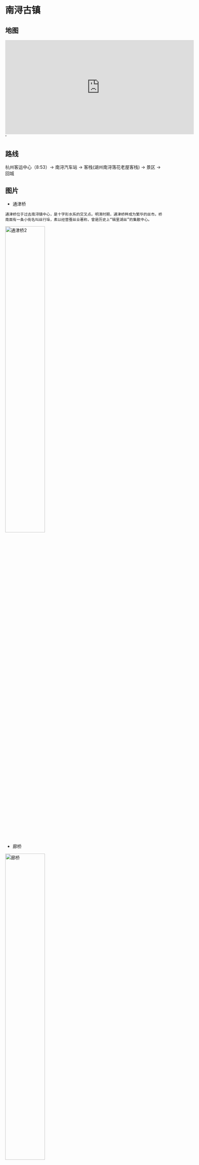 # 南浔古镇

## 地图

<iframe width='600' height='300' frameborder='0' scrolling='no' marginheight='0' marginwidth='0' src='http://f.amap.com/5jv8y_0204t6n'></iframe>'

## 路线

杭州客运中心（8:53）-> 南浔汽车站 -> 客栈(湖州南浔落花老屋客栈) -> 景区 -> 回城

## 图片

* 通津桥

```
通津桥位于过去南浔镇中心，是十字形水系的交叉点。明清时期，通津桥畔成为繁华的丝市。桥南面有一条小街名叫丝行垛，素以经营蚕丝业著称，曾是历史上“辑里湖丝”的集散中心。
```

<img alt="通津桥2" src ="http://upload.ouliu.net/i/20180324214827k7q6t.jpeg" width="50%" />  

* 廊桥

<img alt="廊桥" src ="http://upload.ouliu.net/i/20180324214856cf7fz.jpeg" width="50%" align="center" />    

* 柯基，柯基。。。柯基~柯基！

<img alt="柯基" src ="http://upload.ouliu.net/i/20180324214856cf7fz.jpeg" width="50%" align="center" />    

------------------美丽的分割线---------------- *_*!

<img alt="阿黄" src ="http://upload.ouliu.net/i/201803242150007q5k9.jpeg" width="50%" align="center" />    

* 不知道叫啥的花🌺

<img alt="不知道叫啥的🌺" src ="http://upload.ouliu.net/i/20180324215037npvtr.jpeg" width="50%" align="center" />  

------------------美丽的分割线---------------- -_-!

<img alt="不知道叫啥的🌺" src ="http://upload.ouliu.net/i/20180324215115vv9bl.jpeg" width="50%" align="center" />    

* 不听不说不看🙉🙊🙈

<img alt="不听不说不看🙉🙊🙈" src ="http://upload.ouliu.net/i/20180324215152qcj89.jpeg" width="50%" align="center" />    

## 建议

* 时长：一日即可玩完
* 花费：不贵 700RMB+
* 吃喝：一般
* 状态：适合养老,佛系旅游

## 备注

旅店老板娘的个人博物馆真的是。。。叹为观止，蒂花之秀，一枝独秀。。。。